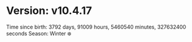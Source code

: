 # Version: v10.4.17
Time since birth: 3792 days, 91009 hours, 5460540 minutes, 327632400 seconds
Season: Winter ❄️
